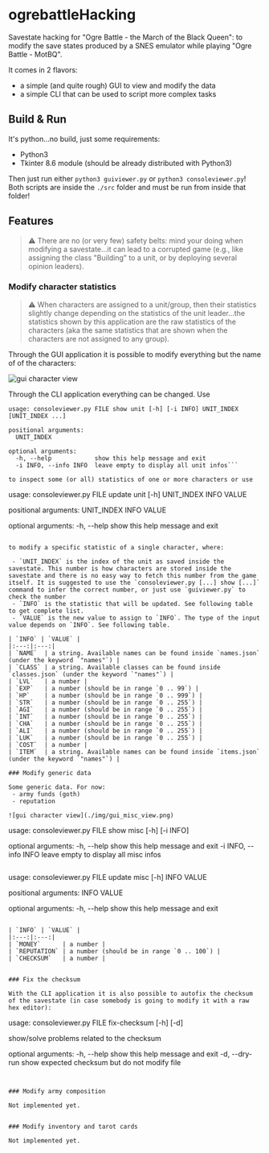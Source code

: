 # ogrebattleHacking

Savestate hacking for "Ogre Battle - the March of the Black Queen": to modify the save states produced by a SNES emulator while playing "Ogre Battle - MotBQ".

It comes in 2 flavors:
 - a simple (and quite rough) GUI to view and modify the data
 - a simple CLI that can be used to script more complex tasks


## Build & Run

It's python...no build, just some requirements:
 * Python3
 * Tkinter 8.6 module (should be already distributed with Python3)

Then just run either `python3 guiviewer.py` or `python3 consoleviewer.py`!
Both scripts are inside the `./src` folder and must be run from inside that folder!


## Features

> :warning: There are no (or very few) safety belts: mind your doing when modifying a savestate...it can lead to a corrupted game (e.g., like assigning the class "Building" to a unit, or by deploying several opinion leaders).

### Modify character statistics

> :warning: When characters are assigned to a unit/group, then their statistics slightly change depending on the statistics of the unit leader...the statistics shown by this application are the raw statistics of the characters (aka the same statistics that are shown when the characters are not assigned to any group).

Through the GUI application it is possible to modify everything but the name of of the characters:

![gui character view](./img/gui_character_view.png)

Through the CLI application everything can be changed. Use

```
usage: consoleviewer.py FILE show unit [-h] [-i INFO] UNIT_INDEX [UNIT_INDEX ...]

positional arguments:
  UNIT_INDEX

optional arguments:
  -h, --help            show this help message and exit
  -i INFO, --info INFO  leave empty to display all unit infos```

to inspect some (or all) statistics of one or more characters or use

```
usage: consoleviewer.py FILE update unit [-h] UNIT_INDEX INFO VALUE

positional arguments:
  UNIT_INDEX
  INFO
  VALUE

optional arguments:
  -h, --help  show this help message and exit
```

to modify a specific statistic of a single character, where:

 - `UNIT_INDEX` is the index of the unit as saved inside the savestate. This number is how characters are stored inside the savestate and there is no easy way to fetch this number from the game itself. It is suggested to use the `consoleviewer.py [...] show [...]` command to infer the correct number, or just use `guiviewer.py` to check the number
 - `INFO` is the statistic that will be updated. See following table to get complete list.
 - `VALUE` is the new value to assign to `INFO`. The type of the input value depends on `INFO`. See following table.

| `INFO` | `VALUE` |
|:---:|:---:|
| `NAME`  | a string. Available names can be found inside `names.json` (under the keyword `"names"`) |
| `CLASS` | a string. Available classes can be found inside `classes.json` (under the keyword `"names"`) |
| `LVL`   | a number |
| `EXP`   | a number (should be in range `0 .. 99`) |
| `HP`    | a number (should be in range `0 .. 999`) |
| `STR`   | a number (should be in range `0 .. 255`) |
| `AGI`   | a number (should be in range `0 .. 255`) |
| `INT`   | a number (should be in range `0 .. 255`) |
| `CHA`   | a number (should be in range `0 .. 255`) |
| `ALI`   | a number (should be in range `0 .. 255`) |
| `LUK`   | a number (should be in range `0 .. 255`) |
| `COST`  | a number |
| `ITEM`  | a string. Available names can be found inside `items.json` (under the keyword `"names"`) |

### Modify generic data

Some generic data. For now:
 - army funds (goth)
 - reputation

![gui character view](./img/gui_misc_view.png)

```
usage: consoleviewer.py FILE show misc [-h] [-i INFO]

optional arguments:
  -h, --help            show this help message and exit
  -i INFO, --info INFO  leave empty to display all misc infos
```

```
usage: consoleviewer.py FILE update misc [-h] INFO VALUE

positional arguments:
  INFO
  VALUE

optional arguments:
  -h, --help  show this help message and exit
```

| `INFO` | `VALUE` |
|:---:|:---:|
| `MONEY`      | a number |
| `REPUTATION` | a number (should be in range `0 .. 100`) |
| `CHECKSUM`   | a number |


### Fix the checksum

With the CLI application it is also possible to autofix the checksum of the savestate (in case somebody is going to modify it with a raw hex editor):

```
usage: consoleviewer.py FILE fix-checksum [-h] [-d]

show/solve problems related to the checksum

optional arguments:
  -h, --help     show this help message and exit
  -d, --dry-run  show expected checksum but do not modify file
```


### Modify army composition

Not implemented yet.


### Modify inventory and tarot cards

Not implemented yet.
